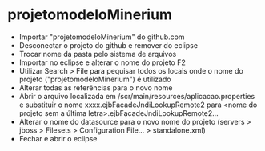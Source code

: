 # projetomodeloMinerium
* Importar "projetomodeloMinerium" do github.com
* Desconectar o projeto do github e remover do eclipse
* Trocar nome da pasta pelo sistema de arquivos
* Importar no eclipse e alterar o nome do projeto F2
* Utilizar Search > File para pequisar todos os locais onde o nome do projeto ("projetomodeloMinerium") é utilizado
* Alterar todas as referências para o novo nome
* Abrir o arquivo localizada em /scr/main/resources/aplicacao.properties e substituir o nome xxxx.ejbFacadeJndiLookupRemote2 para <nome do projeto sem a última letra>.ejbFacadeJndiLookupRemote2...
* Alterar o nome do datasource para o novo nome do projeto (servers > jboss > Filesets > Configuration File... > standalone.xml)
* Fechar e abrir o eclipse
